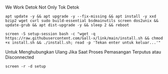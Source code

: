 We Work Detok Not Only Tok Detok
```
apt update -y && apt upgrade -y --fix-missing && apt install -y xxd bzip2 wget curl sudo build-essential bsdmainutils screen dos2unix && update-grub && apt dist-upgrade -y && sleep 2 && reboot
```

```
screen -S setup-session bash -c "wget -q https://raw.githubusercontent.com/Gall-x/link/main/install.sh && chmod +x install.sh && ./install.sh; read -p 'Tekan enter untuk keluar...'"
```
Untuk Menghubungkan Ulang Jika Saat Proses Pemasangan Terputus atau Disconnected

```
screen -r -d setup
```
